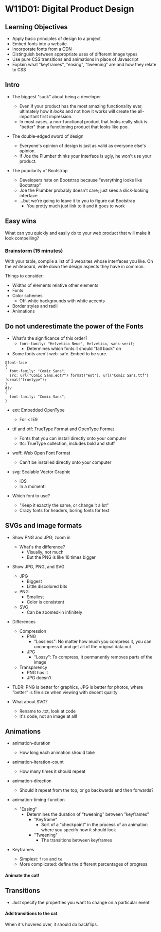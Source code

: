 # W11D01: Digital Product Design

## Learning Objectives

- Apply basic principles of design to a project
- Embed fonts into a website
- Incorporate fonts from a CDN
- Distinguish between appropriate uses of different image types
- Use pure CSS transitions and animations in place of Javascript
- Explain what "keyframes", "easing", "tweening" are and how they relate to CSS

## Intro

- The biggest "suck" about being a developer
  - Even if your product has the most amazing functionality ever, ultimately how it *looks* and not how it works will create the all-important first impression.
  - In most cases, a non-functional product that looks really slick is "better" than a functioning product that looks like poo.

- The double-edged sword of design
  - Everyone's opinion of design is just as valid as everyone else's opinion.
  - If Joe the Plumber thinks your interface is ugly, he won't use your product.

- The popularity of Bootstrap
  - Developers hate on Bootstrap because "everything looks like Bootstrap"
  - Joe the Plumber probably doesn't care; just sees a slick-looking interface
  - ...but we're going to leave it to you to figure out Bootstrap
    - You pretty much just link to it and it goes to work

## Easy wins

What can you quickly and easily do to your web product that will make it look compelling?

### Brainstorm (15 minutes)

With your table, compile a list of 3 websites whose interfaces you like. On the whiteboard, write down the design aspects they have in common.

Things to consider:
  - Widths of elements relative other elements
  - Fonts
  - Color schemes
    - Off-white backgrounds with white accents
  - Border styles and radii
  - Animations

## Do not underestimate the power of the Fonts

- What's the significance of this order?
  - `font-family: "Helvetica Neue", Helvetica, sans-serif;`
    - Determines which fonts it should "fall back" on
- Some fonts aren't web-safe. Embed to be sure.

```
@font-face
{
  font-family: "Comic Sans";
  src: url("Comic Sans.eot?") format("eot"), url("Comic Sans.ttf") format("truetype");
}
div
{
  font-family: "Comic Sans";
}
```

- eot: Embedded OpenType
  - For < IE9
- ttf and otf: TrueType Format and OpenType Format
  - Fonts that you can install directly onto your computer
  - ttc: TrueType collection, includes bold and stuff
- woff: Web Open Font Format
  - Can't be installed directly onto your computer
- svg: Scalable Vector Graphic
  - iOS
  - In a moment!

- Which font to use?
  - "Keep it exactly the same, or change it a lot"
  - Crazy fonts for headers, boring fonts for text

## SVGs and image formats

- Show PNG and JPG; zoom in
  - What's the difference?
    - Visually, not much
    - But the PNG is like 10 times bigger
- Show JPG, PNG, and SVG
  - JPG
    - Biggest
    - Little discolored bits
  - PNG
    - Smallest
    - Color is consistent
  - SVG
    - Can be zoomed-in infinitely

- Differences
  - Compression
    - PNG
      - "Lossless": No matter how much you compress it, you can uncompress it and get all of the original data out
    - JPG
      - "Lossy": To compress, it permanently removes parts of the image
  - Transparency
    - PNG has it
    - JPG doesn't

- TLDR: PNG is better for graphics, JPG is better for photos, where "better" is file size when viewing with decent quality

- What about SVG?
  - Rename to .txt, look at code
  - It's code, not an image at all!

## Animations

- animation-duration
  - How long each animation should take
- animation-iteration-count
  - How many times it should repeat
- animation-direction
  - Should it repeat from the top, or go backwards and then forwards?
- animation-timing-function
  - "Easing"
    - Determines the duration of "tweening" between "keyframes"
      - "Keyframe"
        - Sort of a "checkpoint" in the process of an animation where you specify how it should look
      - "Tweening"
        - The transitions between keyframes

- Keyframes
  - Simplest: `from` and `to`
  - More complicated: define the different percentages of progress

#### Animate the cat!

## Transitions

- Just specify the properties you want to change on a particular event

#### Add transitions to the cat

When it's hovered over, it should do backflips.
